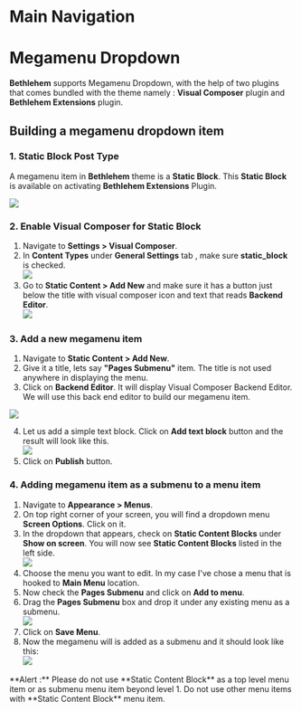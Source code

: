# Main Navigation

# Megamenu Dropdown

**Bethlehem** supports Megamenu Dropdown, with the help of two plugins that comes bundled with the theme namely :  **Visual Composer** plugin and **Bethlehem Extensions** plugin.

## Building a megamenu dropdown item

### 1. Static Block Post Type

A megamenu item in **Bethlehem** theme is a **Static Block**. This **Static Block** is available on activating **Bethlehem Extensions** Plugin.

![](http://transvelo.github.io/docs/bethlehem/images/admin-static-content.png)

### 2. Enable Visual Composer for Static Block

1. Navigate to **Settings > Visual Composer**.
2. In **Content Types** under **General Settings** tab , make sure **static_block** is checked.<br/>![](http://transvelo.github.io/docs/bethlehem/images/vc-settings.png)
3. Go to **Static Content > Add New** and make sure it has a button just below the title with visual composer icon and text that reads **Backend Editor**.<br/>![](http://transvelo.github.io/docs/bethlehem/images/visual-composer-button.png)

### 3. Add a new megamenu item

1. Navigate to **Static Content > Add New**.
2. Give it a title, lets say **"Pages Submenu"** item. The title is not used anywhere in displaying the menu.
3. Click on **Backend Editor**. It will display Visual Composer Backend Editor. We will use this back end editor to build our megamenu item.

 ![](http://transvelo.github.io/docs/bethlehem/images/test-megamenu-item.png)

4. Let us add a simple text block. Click on **Add text block** button and the result will look like this.<br/>![](http://transvelo.github.io/docs/bethlehem/images/add-text-block.png)
5. Click on **Publish** button.

### 4. Adding megamenu item as a submenu to a menu item

1. Navigate to **Appearance > Menus**.
2. On top right corner of your screen, you will find a dropdown menu **Screen Options**. Click on it.
3. In the dropdown that appears, check on **Static Content Blocks** under **Show on screen**. You will now see **Static Content Blocks** listed in the left side. <br/>![](http://transvelo.github.io/docs/bethlehem/images/static-content-block-left-menu.png)
4. Choose the menu you want to edit. In my case I've chose a menu that is hooked to **Main Menu** location.
5. Now check the **Pages Submenu** and click on **Add to menu**.
6. Drag the **Pages Submenu** box and drop it under any existing menu as a submenu.<br/>
![](http://transvelo.github.io/docs/bethlehem/images/static-block-submenu.png)
7. Click on **Save Menu**.
8. Now the megamenu will is added as a submenu and it should look like this: <br/> ![](http://transvelo.github.io/docs/bethlehem/images/megamenu-as-submenu.png)

<div class="alert alert-danger">**Alert :** Please do not use **Static Content Block** as a top level menu item or as submenu menu item beyond level 1. Do not use other menu items with **Static Content Block** menu item.</div>
